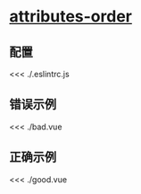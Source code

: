 
# [attributes-order](https://eslint.vuejs.org/rules/attributes-order.html)

## 配置

<<< ./.eslintrc.js

## 错误示例

<<< ./bad.vue

## 正确示例

<<< ./good.vue
        